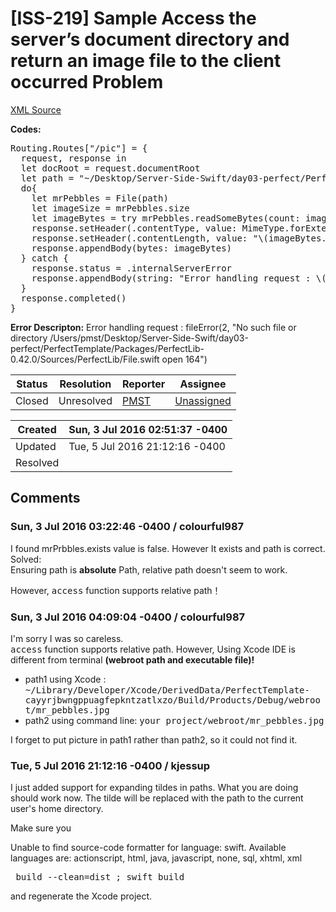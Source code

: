 # [ISS-219] Sample Access the server’s document directory and return an image file to the client occurred Problem

[XML Source](../xml/ISS-219.xml)
<p><p><b>Codes:</b></p>
<div class="code panel" style="border-width: 1px;"><div class="codeContent panelContent">
<pre class="code-java">
Routing.Routes[<span class="code-quote">"/pic"</span>] = {
  request, response in
  let docRoot = request.documentRoot
  let path = <span class="code-quote">"~/Desktop/Server-Side-Swift/day03-perfect/PerfectTemplate/webroot/mr_pebbles.jpg"</span>
  <span class="code-keyword">do</span>{
    let mrPebbles = File(path)
    let imageSize = mrPebbles.size
    let imageBytes = <span class="code-keyword">try</span> mrPebbles.readSomeBytes(count: imageSize)
    response.setHeader(.contentType, value: MimeType.forExtension(<span class="code-quote">"jpg"</span>))
    response.setHeader(.contentLength, value: <span class="code-quote">"\(imageBytes.count)"</span>)
    response.appendBody(bytes: imageBytes)
  } <span class="code-keyword">catch</span> {
    response.status = .internalServerError
    response.appendBody(string: <span class="code-quote">"Error handling request : \(error)"</span>)
  }
  response.completed()
}
</pre>
</div></div>


<p><b>Error Descripton:</b> Error handling request : fileError(2, "No such file or directory /Users/pmst/Desktop/Server-Side-Swift/day03-perfect/PerfectTemplate/Packages/PerfectLib-0.42.0/Sources/PerfectLib/File.swift open 164")</p></p>





Status|Resolution|Reporter|Assignee
------|----------|--------|--------
Closed|Unresolved|[PMST](colourful987)|[Unassigned]($-1)





Created|Sun, 3 Jul 2016 02:51:37 -0400
-------|--------------
Updated|Tue, 5 Jul 2016 21:12:16 -0400
Resolved|


## Comments




### Sun, 3 Jul 2016 03:22:46 -0400 / colourful987 

<p><p>I found mrPrbbles.exists value is false. However It exists and path is correct.<br/>
Solved:<br/>
Ensuring path is <b>absolute</b> Path, relative path doesn't seem to work. </p>

<p>However, <tt>access</tt> function supports relative path！</p></p>


### Sun, 3 Jul 2016 04:09:04 -0400 / colourful987 

<p><p>I'm sorry I was so careless.<br/>
<tt>access</tt> function supports relative path. However, Using Xcode IDE is different from terminal <b>(webroot path and executable file)!</b> </p>
<ul>
	<li>path1 using Xcode : <tt>~/Library/Developer/Xcode/DerivedData/PerfectTemplate-cayyrjbwngppuagfepkntzatlxzo/Build/Products/Debug/webroot/mr_pebbles.jpg</tt></li>
	<li>path2 using command line: <tt>your project/webroot/mr_pebbles.jpg</tt></li>
</ul>


<p>I forget to put picture in path1 rather than path2, so it could not find it. </p>


</p>


### Tue, 5 Jul 2016 21:12:16 -0400 / kjessup 

<p><p>I just added support for expanding tildes in paths. What you are doing should work now. The tilde will be replaced with the path to the current user's home directory.</p>

<p>Make sure you </p>
<div class="code panel" style="border-width: 1px;"><div class="codeContent panelContent">
<div class="error"><span class="error">Unable to find source-code formatter for language: swift.</span> Available languages are: actionscript, html, java, javascript, none, sql, xhtml, xml</div><pre> build --clean=dist ; swift build</pre>
</div></div>
<p> and regenerate the Xcode project.</p></p>


